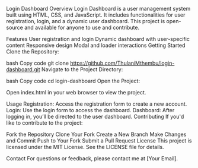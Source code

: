 Login Dashboard
Overview
Login Dashboard is a user management system built using HTML, CSS, and JavaScript. It includes functionalities for user registration, login, and a dynamic user dashboard. This project is open-source and available for anyone to use and contribute.

Features
User registration and login
Dynamic dashboard with user-specific content
Responsive design
Modal and loader interactions
Getting Started
Clone the Repository:

bash
Copy code
git clone https://github.com/ThulaniMthembu/login-dashboard.git
Navigate to the Project Directory:

bash
Copy code
cd login-dashboard
Open the Project:

Open index.html in your web browser to view the project.

Usage
Registration: Access the registration form to create a new account.
Login: Use the login form to access the dashboard.
Dashboard: After logging in, you’ll be directed to the user dashboard.
Contributing
If you'd like to contribute to the project:

Fork the Repository
Clone Your Fork
Create a New Branch
Make Changes and Commit
Push to Your Fork
Submit a Pull Request
License
This project is licensed under the MIT License. See the LICENSE file for details.

Contact
For questions or feedback, please contact me at [Your Email].
